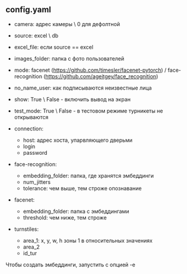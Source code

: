 ## config.yaml
* camera: адрес камеры \ 0 для дефолтной
* source: excel \ db
* excel_file: если source == excel
* images_folder: папка с фото пользователей
* mode: facenet (https://github.com/timesler/facenet-pytorch) / face-recognition (https://github.com/ageitgey/face_recognition)
* no_name_user: как подписываются неизвестные лица
* show: True \ False - включить вывод на экран
* test_mode: True \ False - в тестовом режиме турникеты не открываются

* connection:
  + host: адрес хоста, упарвляющего дверьми
  + login
  + password

* face-recognition:
  + embedding_folder: папка, где хранятся эмбеддинги 
  + num_jitters
  + tolerance: чем выше, тем строже опознавание

* facenet:
  + embedding_folder: папка с эмбеддингами
  + threshold: чем ниже, тем строже

* turnstiles:
  + area_1: x, y, w, h зоны 1 в относительных значениях
  + area_2
  + id_tur

Чтобы создать эмбеддинги, запустить с опцией -e 